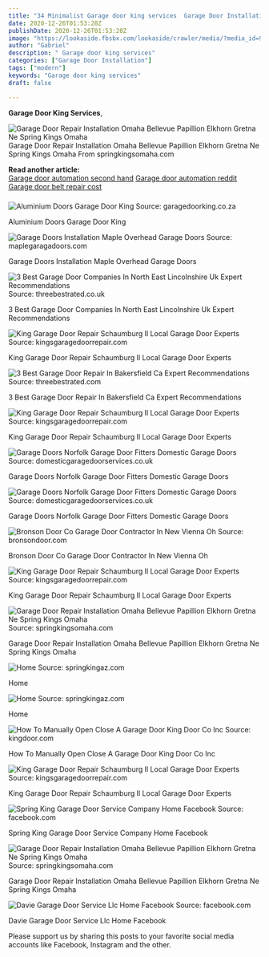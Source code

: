 ```yaml
---
title: "34 Minimalist Garage door king services  Garage Door Installation"
date: 2020-12-26T01:53:28Z
publishDate: 2020-12-26T01:53:28Z
image: "https://lookaside.fbsbx.com/lookaside/crawler/media/?media_id=974017695979560"
author: "Gabriel"
description: " Garage door king services"
categories: ["Garage Door Installation"]
tags: ["modern"]
keywords: "Garage door king services"
draft: false

---
```

<!-- Head tag Code -->
**Garage Door King Services**, 

![Garage Door Repair Installation Omaha Bellevue Papillion Elkhorn Gretna Ne Spring Kings Omaha](https://cdn.websites.hibu.com/e978242cca9849bb9562b135f6131f24/dms3rep/multi/mobile/4.jpg "Garage Door Repair Installation Omaha Bellevue Papillion Elkhorn Gretna Ne Spring Kings Omaha")
Garage Door Repair Installation Omaha Bellevue Papillion Elkhorn Gretna Ne Spring Kings Omaha From springkingsomaha.com

**Read another article:**  
[Garage door automation second hand](/garage-door-automation-second-hand/)
[Garage door automation reddit](/garage-door-automation-reddit/)
[Garage door belt repair cost](/garage-door-belt-repair-cost/)




### 

 


![Aluminium Doors Garage Door King](https://garagedoorking.co.za/wp-content/uploads/2019/10/garage-door-king-south-africa-garage-doors-aluminium-slat-charcoal-garage-door.jpg "Aluminium Doors Garage Door King")
Source: garagedoorking.co.za

Aluminium Doors Garage Door King  

![Garage Doors Installation Maple Overhead Garage Doors](https://www.maplegaragadoors.com/sites/maplegaragadoors.com/files/styles/interchange/public/slides/Banner_ShakerXS_10x8_IceWhite_ClearWindows.jpg?itok=KjcyU53j "Garage Doors Installation Maple Overhead Garage Doors")
Source: maplegaragadoors.com

Garage Doors Installation Maple Overhead Garage Doors  

![3 Best Garage Door Companies In North East Lincolnshire Uk Expert Recommendations](https://threebestrated.co.uk/images/GarageDoorServices-NorthEastLincolnshire-UK.jpeg "3 Best Garage Door Companies In North East Lincolnshire Uk Expert Recommendations")
Source: threebestrated.co.uk

3 Best Garage Door Companies In North East Lincolnshire Uk Expert Recommendations  

![King Garage Door Repair Schaumburg Il Local Garage Door Experts](https://876608.smushcdn.com/2136232/wp-content/uploads/2020/12/King-Garage-Door-Opener.jpg?lossy=1&amp;strip=1&amp;webp=1 "King Garage Door Repair Schaumburg Il Local Garage Door Experts")
Source: kingsgaragedoorrepair.com

King Garage Door Repair Schaumburg Il Local Garage Door Experts  

![3 Best Garage Door Repair In Bakersfield Ca Expert Recommendations](https://threebestrated.com/images/PrecisionOverheadGarageDoorService-Bakersfield-CA.png "3 Best Garage Door Repair In Bakersfield Ca Expert Recommendations")
Source: threebestrated.com

3 Best Garage Door Repair In Bakersfield Ca Expert Recommendations  

![King Garage Door Repair Schaumburg Il Local Garage Door Experts](https://876608.smushcdn.com/2136232/wp-content/uploads/2020/12/King-Off-Track-Services.jpg?lossy=1&amp;strip=1&amp;webp=1 "King Garage Door Repair Schaumburg Il Local Garage Door Experts")
Source: kingsgaragedoorrepair.com

King Garage Door Repair Schaumburg Il Local Garage Door Experts  

![Garage Doors Norfolk Garage Door Fitters Domestic Garage Doors](https://www.domesticgaragedoorservices.co.uk/wp-content/uploads/2018/03/domestic-garage-door-services-logo.png "Garage Doors Norfolk Garage Door Fitters Domestic Garage Doors")
Source: domesticgaragedoorservices.co.uk

Garage Doors Norfolk Garage Door Fitters Domestic Garage Doors  

![Garage Doors Norfolk Garage Door Fitters Domestic Garage Doors](https://www.domesticgaragedoorservices.co.uk/wp-content/uploads/2018/04/5.-new-double-sectional-with-automation-installed-768x570.jpg "Garage Doors Norfolk Garage Door Fitters Domestic Garage Doors")
Source: domesticgaragedoorservices.co.uk

Garage Doors Norfolk Garage Door Fitters Domestic Garage Doors  

![Bronson Door Co Garage Door Contractor In New Vienna Oh](https://bronsondoor.com/wp-content/uploads/slide-btn-1.jpg "Bronson Door Co Garage Door Contractor In New Vienna Oh")
Source: bronsondoor.com

Bronson Door Co Garage Door Contractor In New Vienna Oh  

![King Garage Door Repair Schaumburg Il Local Garage Door Experts](https://876608.smushcdn.com/2136232/wp-content/uploads/2020/12/torsion-and-extension-garage-door-springs-1.jpg?lossy=1&amp;strip=1&amp;webp=1 "King Garage Door Repair Schaumburg Il Local Garage Door Experts")
Source: kingsgaragedoorrepair.com

King Garage Door Repair Schaumburg Il Local Garage Door Experts  

![Garage Door Repair Installation Omaha Bellevue Papillion Elkhorn Gretna Ne Spring Kings Omaha](https://cdn.websites.hibu.com/e978242cca9849bb9562b135f6131f24/dms3rep/multi/mobile/4.jpg "Garage Door Repair Installation Omaha Bellevue Papillion Elkhorn Gretna Ne Spring Kings Omaha")
Source: springkingsomaha.com

Garage Door Repair Installation Omaha Bellevue Papillion Elkhorn Gretna Ne Spring Kings Omaha  

![Home](https://nebula.wsimg.com/907315f535b42d9de632ebf2829921bc?AccessKeyId=843833764C13F9BC0AF3&amp;disposition=0&amp;alloworigin=1 "Home")
Source: springkingaz.com

Home  

![Home](https://nebula.wsimg.com/1d02c4e9cb6bb50381e3bc71bea218ba?AccessKeyId=843833764C13F9BC0AF3&amp;disposition=0&amp;alloworigin=1 "Home")
Source: springkingaz.com

Home  

![How To Manually Open Close A Garage Door King Door Co Inc](https://kingdoor.com/wp-content/uploads/2019/08/2-Using-a-Garage-Door-Emergency-Release-Cord.jpg "How To Manually Open Close A Garage Door King Door Co Inc")
Source: kingdoor.com

How To Manually Open Close A Garage Door King Door Co Inc  

![King Garage Door Repair Schaumburg Il Local Garage Door Experts](https://876608.smushcdn.com/2136232/wp-content/uploads/2020/12/King-Garage-Door-Rollers.jpg?lossy=1&amp;strip=1&amp;webp=1 "King Garage Door Repair Schaumburg Il Local Garage Door Experts")
Source: kingsgaragedoorrepair.com

King Garage Door Repair Schaumburg Il Local Garage Door Experts  

![Spring King Garage Door Service Company Home Facebook](https://lookaside.fbsbx.com/lookaside/crawler/media/?media_id=359111617581252 "Spring King Garage Door Service Company Home Facebook")
Source: facebook.com

Spring King Garage Door Service Company Home Facebook  

![Garage Door Repair Installation Omaha Bellevue Papillion Elkhorn Gretna Ne Spring Kings Omaha](https://cdn.websites.hibu.com/e978242cca9849bb9562b135f6131f24/dms3rep/multi/mobile/3.jpg "Garage Door Repair Installation Omaha Bellevue Papillion Elkhorn Gretna Ne Spring Kings Omaha")
Source: springkingsomaha.com

Garage Door Repair Installation Omaha Bellevue Papillion Elkhorn Gretna Ne Spring Kings Omaha  

![Davie Garage Door Service Llc Home Facebook](https://lookaside.fbsbx.com/lookaside/crawler/media/?media_id=974017695979560 "Davie Garage Door Service Llc Home Facebook")
Source: facebook.com

Davie Garage Door Service Llc Home Facebook  

Please support us by sharing this posts to your favorite social media accounts like Facebook, Instagram and the other.

